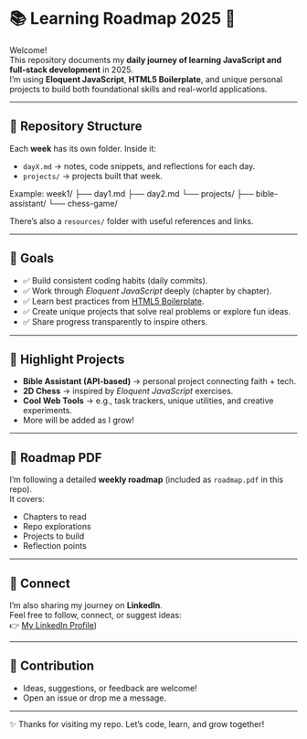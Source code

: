 # 📚 Learning Roadmap 2025 🚀

Welcome!  
This repository documents my **daily journey of learning JavaScript and full-stack development** in 2025.  
I’m using **Eloquent JavaScript**, **HTML5 Boilerplate**, and unique personal projects to build both foundational skills and real-world applications.  

---

## 📅 Repository Structure
Each **week** has its own folder. Inside it:
- `dayX.md` → notes, code snippets, and reflections for each day.
- `projects/` → projects built that week.

Example:
week1/
├── day1.md
├── day2.md
└── projects/
├── bible-assistant/
└── chess-game/

There’s also a `resources/` folder with useful references and links.

---

## 🎯 Goals
- ✅ Build consistent coding habits (daily commits).  
- ✅ Work through *Eloquent JavaScript* deeply (chapter by chapter).  
- ✅ Learn best practices from [HTML5 Boilerplate](https://github.com/h5bp/html5-boilerplate).  
- ✅ Create unique projects that solve real problems or explore fun ideas.  
- ✅ Share progress transparently to inspire others.  

---

## 🌟 Highlight Projects
- **Bible Assistant (API-based)** → personal project connecting faith + tech.  
- **2D Chess** → inspired by *Eloquent JavaScript* exercises.  
- **Cool Web Tools** → e.g., task trackers, unique utilities, and creative experiments.  
- More will be added as I grow!  

---

## 📝 Roadmap PDF
I’m following a detailed **weekly roadmap** (included as `roadmap.pdf` in this repo).  
It covers:
- Chapters to read
- Repo explorations
- Projects to build
- Reflection points  

---

## 🔗 Connect
I’m also sharing my journey on **LinkedIn**.  
Feel free to follow, connect, or suggest ideas:  
👉 [My LinkedIn Profile](https://www.linkedin.com/in/mosesuwumiroosaro/))  

---

## 🤝 Contribution
- Ideas, suggestions, or feedback are welcome!  
- Open an issue or drop me a message.  

---

✨ Thanks for visiting my repo. Let’s code, learn, and grow together!
